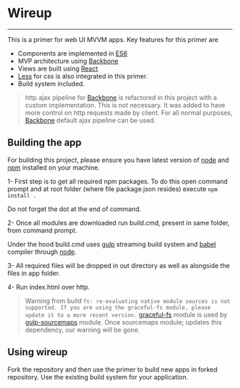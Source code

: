 # Wireup #

----------
This is a primer for web UI MVVM apps. 
Key features for this primer are
- Components are implemented in [ES6](http://exploringjs.com/es6/ch_about-es6.html "ES6")
- MVP architecture using [Backbone](http://backbonejs.org/ "Backbone")
- Views are built using [React](http://facebook.github.io/react/ "React") 
- [Less](http://lesscss.org/ "Less") for css is also integrated in this primer. 
- Build system included.


> http ajax pipeline for [Backbone](http://backbonejs.org/ "Backbone") is refactored in this project with a custom implementation. This is not necessary. It was added to have more control on http requests made by client.
> For all normal purposes, [Backbone](http://backbonejs.org/ "Backbone") default ajax pipeline can be used.


## Building the app ##
For building this project, please ensure you have latest version of [node](https://nodejs.org/en/ "NodeJs") and [npm](https://www.npmjs.com/ "npm") installed on your machine.

1- First step is to get all required npm packages. To do this open command prompt and at root folder (where file package.json resides) execute
		`npm install .`

Do not forget the dot at the end of command.

2- Once all modules are downloaded run build.cmd, present in same folder, from command prompt.

Under the hood build.cmd uses [gulp](http://gulpjs.com/ "gulp") streaming build system and [babel](https://babeljs.io/ "babel") compiler through [node](https://nodejs.org/en/ "NodeJs").

3- All required files will be dropped in out directory as well as alongside the files in app folder.

4- Run index.html over http.


> Warning from build 
`fs: re-evaluating native module sources is not supported. If you are using the graceful-fs module, please update it to a more recent version.`
> [graceful-fs](https://www.npmjs.com/package/graceful-fs "graceful-fs") module is used by [gulp-sourcemaps](https://www.npmjs.com/package/gulp-sourcemaps "gulp-sourcemaps") module. Once sourcemaps module; updates this dependency, our warning will be gone.


## Using wireup ##
Fork the repository and then use the primer to build new apps in forked repository.
Use the existing build system for your application.
